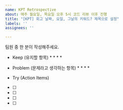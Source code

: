 ```yaml
---
name: KPT Retrospective
about: 매주 월요일, 목요일 오후 5시 코드 리뷰 이후 진행
title: "[KPT] 회고 날짜, 요일, 그날의 키워드? 제목으로 설정"
labels: ''
assignees: ''

---
```


팀원 중 한 분이 작성해주세요.

* Keep (유지할 항목)
  *
  *
  *
  *

* Problem (문제라고 생각하는 항목)
  *
  *
  *
  *

* Try (Action Items)
- [ ] 
- [ ] 
- [ ] 
- [ ]
